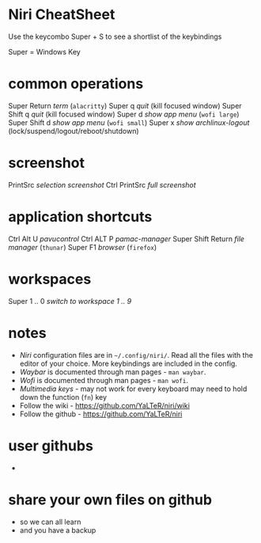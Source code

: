 # Niri CheatSheet #

  Use the keycombo Super + S to see a shortlist of the keybindings
  
  Super = Windows Key

# common operations
  Super          Return   *term* (`alacritty`)
  Super          q        *quit* (kill focused window)
  Super   Shift  q        *quit* (kill focused window)
  Super          d        *show app menu* (`wofi large`)
  Super   Shift  d        *show app menu* (`wofi small`)
  Super          x        *show archlinux-logout* (lock/suspend/logout/reboot/shutdown)

# screenshot
  PrintSrc                *selection screenshot*
  Ctrl   PrintSrc         *full screenshot*

# application shortcuts
  Ctrl    Alt U           *pavucontrol*
  Ctrl    ALT P           *pamac-manager*
  Super   Shift  Return   *file manager* (`thunar`)
  Super   F1              *browser* (`firefox`)

# workspaces
  Super         1 .. 0    *switch to workspace 1 .. 9*

# notes
  - *Niri* configuration files are in `~/.config/niri/`.
    Read all the files with the editor of your choice.
    More keybindings are included in the config.
  - *Waybar* is documented through man pages - `man waybar`. 
  - *Wofi* is documented through man pages - `man wofi`.
  - *Multimedia keys* - may not work for every keyboard
    may need to hold down the function (`fn`) key
  - Follow the wiki - https://github.com/YaLTeR/niri/wiki
  - Follow the github - https://github.com/YaLTeR/niri

# user githubs
  - 

# share your own files on github 
  - so we can all learn
  - and you have a backup
